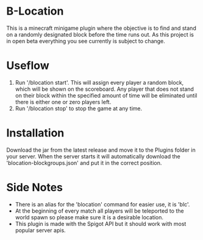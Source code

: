 # B-Location
This is a minecraft minigame plugin where the objective is to find and stand on a randomly designated block before the time runs out.
As this project is in open beta everything you see currently is subject to change.

# Useflow
1. Run '/blocation start'. This will assign every player a random block, which will be shown on the scoreboard. Any player that does not stand on their block within the specified amount of time will be eliminated until there is either one or zero players left.
2. Run '/blocation stop' to stop the game at any time.

# Installation
Download the jar from the latest release and move it to the Plugins folder in your server. When the server starts it will automatically download the 'blocation-blockgroups.json' and put it in the correct position.

# Side Notes
* There is an alias for the 'blocation' command for easier use, it is 'blc'.
* At the beginning of every match all players will be teleported to the world spawn so please make sure it is a desirable location.
* This plugin is made with the Spigot API but it should work with most popular server apis.
